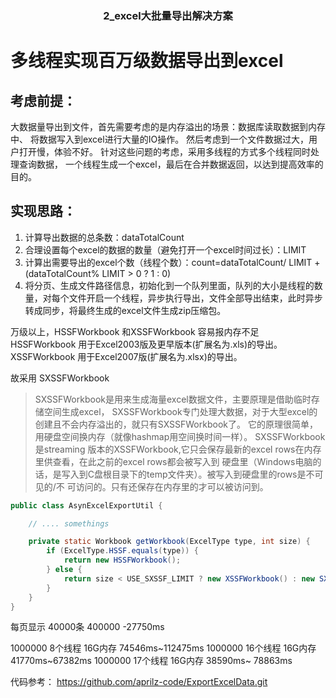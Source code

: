 ### <center>2_excel大批量导出解决方案

# 多线程实现百万级数据导出到excel

## **考虑前提：**

大数据量导出到文件，首先需要考虑的是内存溢出的场景：数据库读取数据到内存中、
将数据写入到excel进行大量的IO操作。
然后考虑到一个文件数据过大，用户打开慢，体验不好。
针对这些问题的考虑，采用多线程的方式多个线程同时处理查询数据，
一个线程生成一个excel，最后在合并数据返回，以达到提高效率的目的。

## **实现思路：**

1. 计算导出数据的总条数：dataTotalCount
2. 合理设置每个excel的数据的数量（避免打开一个excel时间过长）：LIMIT
3. 计算出需要导出的excel个数（线程个数）：count=dataTotalCount/ LIMIT + (dataTotalCount% LIMIT > 0 ? 1 : 0)
4. 将分页、生成文件路径信息，初始化到一个队列里面，队列的大小是线程的数量，对每个文件开启一个线程，异步执行导出，文件全部导出结束，此时异步转成同步，将最终生成的excel文件生成zip压缩包。



万级以上，HSSFWorkbook 和XSSFWorkbook 容易报内存不足
HSSFWorkbook 用于Excel2003版及更早版本(扩展名为.xls)的导出。
XSSFWorkbook 用于Excel2007版(扩展名为.xlsx)的导出。

故采用 SXSSFWorkbook

>SXSSFWorkbook是用来生成海量excel数据文件，主要原理是借助临时存储空间生成excel，
>SXSSFWorkbook专门处理大数据，对于大型excel的创建且不会内存溢出的，就只有SXSSFWorkbook了。
>它的原理很简单，用硬盘空间换内存（就像hashmap用空间换时间一样）。 SXSSFWorkbook是streaming
>版本的XSSFWorkbook,它只会保存最新的excel rows在内存里供查看，在此之前的excel rows都会被写入到
>硬盘里（Windows电脑的话，是写入到C盘根目录下的temp文件夹）。被写入到硬盘里的rows是不可见的/不
>可访问的。只有还保存在内存里的才可以被访问到。


```java
public class AsynExcelExportUtil {

    // .... somethings

    private static Workbook getWorkbook(ExcelType type, int size) {
        if (ExcelType.HSSF.equals(type)) {
            return new HSSFWorkbook();
        } else {
            return size < USE_SXSSF_LIMIT ? new XSSFWorkbook() : new SXSSFWorkbook();
        }
    }
}
```

每页显示 40000条
400000   -27750ms

1000000  8个线程 16G内存    74546ms~112475ms
1000000  16个线程 16G内存  41770ms~67382ms
1000000  17个线程 16G内存  38590ms~ 78863ms



代码参考： https://github.com/aprilz-code/ExportExcelData.git
